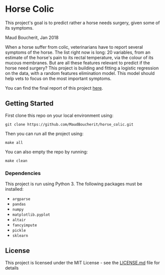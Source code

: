 # Horse Colic
This project's goal is to predict rather a horse needs surgery, given some of its symptoms.

Maud Boucherit, Jan 2018

When a horse suffer from colic, veterinarians have to report several symptoms of the horse. The list right now is long: 20 variables, from an estimate of the horse's pain to its rectal temperature, via the colour of its mucous membranes. But are all these features relevant to predict if the horse need surgery? This project is building and fitting a logistic regression on the data, with a random features elimination model. This model should help vets to focus on the most important symptoms.

You can find the final report of this project [here](doc/report.ipynb).


## Getting Started

First clone this repo on your local environment using:   
```
git clone https://github.com/MaudBoucherit/horse_colic.git
```

Then you can run all the project using:
```
make all
```

You can also empty the repo by running:
```
make clean
```

### Dependencies

This project is run using Python 3. The following packages must be installed:
- `argparse`
- `pandas`
- `numpy`
- `matplotlib.pyplot`
- `altair`
- `fancyimpute`
- `pickle`
- `sklearn`


## License

This project is licensed under the MIT License - see the [LICENSE.md](LICENSE.md) file for details
